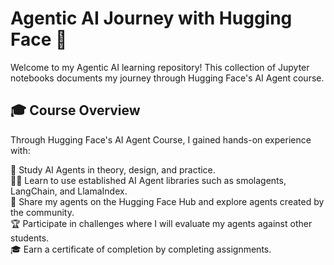 # Agentic AI Journey with Hugging Face 🤗

Welcome to my Agentic AI learning repository! This collection of Jupyter notebooks documents my journey through Hugging Face's AI Agent course.  
 
## 🎓 Course Overview
Through Hugging Face's AI Agent Course, I gained hands-on experience with:  

📖 Study AI Agents in theory, design, and practice.  
🧑‍💻 Learn to use established AI Agent libraries such as smolagents, LangChain, and LlamaIndex.  
💾 Share my agents on the Hugging Face Hub and explore agents created by the community.  
🏆 Participate in challenges where I will evaluate my agents against other students.  
🎓 Earn a certificate of completion by completing assignments.  